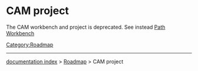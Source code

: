 # CAM project
The CAM workbench and project is deprecated. See instead [Path Workbench](Path_Workbench.md)






[Category:Roadmap](Category:Roadmap.md)

---
[documentation index](../README.md) > [Roadmap](Category:Roadmap.md) > CAM project
